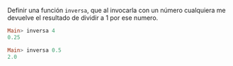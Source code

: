 Definir una función ```inversa```, que al invocarla con un número cualquiera me
devuelve el resultado de dividir a 1 por ese numero.

```haskell
Main> inversa 4
0.25

Main> inversa 0.5
2.0
```


